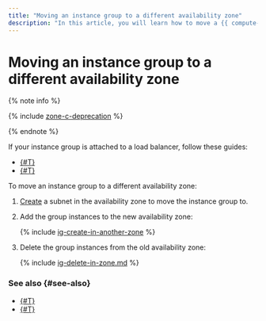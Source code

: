 ```yaml
---
title: "Moving an instance group to a different availability zone"
description: "In this article, you will learn how to move a {{ compute-name }} instance group across availability zones."
---
```


# Moving an instance group to a different availability zone


{% note info %}

{% include [zone-c-deprecation](../../../_includes/vpc/zone-c-deprecation.md) %}

{% endnote %}


If your instance group is attached to a load balancer, follow these guides:
* [{#T}](move-group-with-nlb.md)
* [{#T}](move-group-with-alb.md)

To move an instance group to a different availability zone:
1. [Create](../../../vpc/operations/subnet-create.md) a subnet in the availability zone to move the instance group to.
1. Add the group instances to the new availability zone:

   {% include [ig-create-in-another-zone](../../../_includes/compute/ig-create-in-another-zone.md) %}

1. Delete the group instances from the old availability zone:

   {% include [ig-delete-in-zone.md](../../../_includes/compute/ig-delete-in-zone.md) %}

### See also {#see-also}

* [{#T}](move-group-with-nlb.md)
* [{#T}](move-group-with-alb.md)